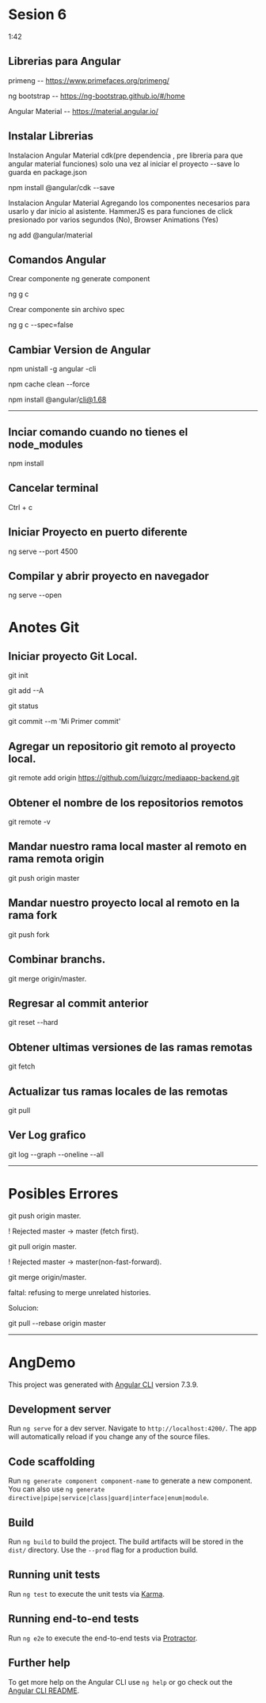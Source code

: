 
# Sesion 6
1:42
## Librerias para Angular

primeng  -- https://www.primefaces.org/primeng/

ng bootstrap -- https://ng-bootstrap.github.io/#/home

Angular Material -- https://material.angular.io/

## Instalar Librerias

Instalacion Angular Material cdk(pre dependencia , pre libreria para que angular material funciones) solo una vez al iniciar el proyecto --save lo guarda en package.json

npm install @angular/cdk --save 

Instalacion Angular Material Agregando los componentes necesarios para usarlo y dar inicio al asistente.
HammerJS es para funciones de click presionado por varios segundos (No),
Browser Animations (Yes)

ng add @angular/material

## Comandos Angular

Crear componente ng generate component <component-name>

ng g c <nombre>

Crear componente sin archivo spec

ng g c --spec=false

## Cambiar Version de Angular

npm unistall -g angular -cli

npm cache clean --force

npm install @angular/cli@1.68


------
## Inciar comando cuando no tienes el node_modules

npm install

## Cancelar terminal 

Ctrl + c

## Iniciar Proyecto en puerto diferente

ng serve --port 4500

## Compilar y abrir proyecto en navegador

ng serve --open

# Anotes Git

## Iniciar proyecto Git Local.

git init

git add --A

git status

git commit --m 'Mi Primer commit'

## Agregar un repositorio git remoto al proyecto local.

git remote add origin https://github.com/luizgrc/mediaapp-backend.git

## Obtener el nombre de los repositorios remotos

git remote -v

## Mandar nuestro rama local master al remoto en rama remota origin 

git push origin master

## Mandar nuestro proyecto local al remoto en la rama fork

git push fork 

## Combinar branchs.

git merge origin/master.

## Regresar al commit anterior

git reset --hard

## Obtener ultimas versiones de las ramas remotas

git fetch

## Actualizar tus ramas locales de las remotas

git pull

## Ver Log grafico

git log --graph --oneline --all



---------------------

# Posibles Errores

git push origin master.

! Rejected master -> master (fetch first).

git pull origin master.

! Rejected master -> master(non-fast-forward).

git merge origin/master.

faltal: refusing to merge unrelated histories.

Solucion:

git pull --rebase origin master



---------------------



# AngDemo

This project was generated with [Angular CLI](https://github.com/angular/angular-cli) version 7.3.9.

## Development server

Run `ng serve` for a dev server. Navigate to `http://localhost:4200/`. The app will automatically reload if you change any of the source files.

## Code scaffolding

Run `ng generate component component-name` to generate a new component. You can also use `ng generate directive|pipe|service|class|guard|interface|enum|module`.

## Build

Run `ng build` to build the project. The build artifacts will be stored in the `dist/` directory. Use the `--prod` flag for a production build.

## Running unit tests

Run `ng test` to execute the unit tests via [Karma](https://karma-runner.github.io).

## Running end-to-end tests

Run `ng e2e` to execute the end-to-end tests via [Protractor](http://www.protractortest.org/).

## Further help

To get more help on the Angular CLI use `ng help` or go check out the [Angular CLI README](https://github.com/angular/angular-cli/blob/master/README.md).


